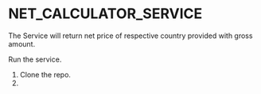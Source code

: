 # NET_CALCULATOR_SERVICE

The Service will return net price of respective country provided with gross amount.

Run the service.
1) Clone the repo.
2) 
